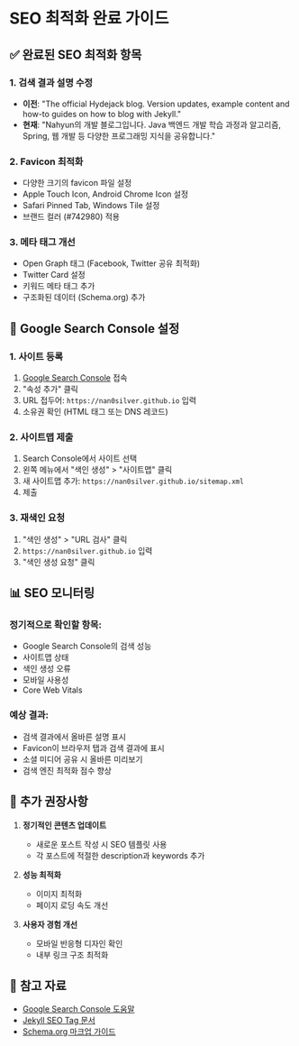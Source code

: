 # SEO 최적화 완료 가이드

## ✅ 완료된 SEO 최적화 항목

### 1. 검색 결과 설명 수정

- **이전**: "The official Hydejack blog. Version updates, example content and how-to guides on how to blog with Jekyll."
- **현재**: "Nahyun의 개발 블로그입니다. Java 백엔드 개발 학습 과정과 알고리즘, Spring, 웹 개발 등 다양한 프로그래밍 지식을 공유합니다."

### 2. Favicon 최적화

- 다양한 크기의 favicon 파일 설정
- Apple Touch Icon, Android Chrome Icon 설정
- Safari Pinned Tab, Windows Tile 설정
- 브랜드 컬러 (#742980) 적용

### 3. 메타 태그 개선

- Open Graph 태그 (Facebook, Twitter 공유 최적화)
- Twitter Card 설정
- 키워드 메타 태그 추가
- 구조화된 데이터 (Schema.org) 추가

## 🔄 Google Search Console 설정

### 1. 사이트 등록

1. [Google Search Console](https://search.google.com/search-console) 접속
2. "속성 추가" 클릭
3. URL 접두어: `https://nan0silver.github.io` 입력
4. 소유권 확인 (HTML 태그 또는 DNS 레코드)

### 2. 사이트맵 제출

1. Search Console에서 사이트 선택
2. 왼쪽 메뉴에서 "색인 생성" > "사이트맵" 클릭
3. 새 사이트맵 추가: `https://nan0silver.github.io/sitemap.xml`
4. 제출

### 3. 재색인 요청

1. "색인 생성" > "URL 검사" 클릭
2. `https://nan0silver.github.io` 입력
3. "색인 생성 요청" 클릭

## 📊 SEO 모니터링

### 정기적으로 확인할 항목:

- Google Search Console의 검색 성능
- 사이트맵 상태
- 색인 생성 오류
- 모바일 사용성
- Core Web Vitals

### 예상 결과:

- 검색 결과에서 올바른 설명 표시
- Favicon이 브라우저 탭과 검색 결과에 표시
- 소셜 미디어 공유 시 올바른 미리보기
- 검색 엔진 최적화 점수 향상

## 🚀 추가 권장사항

1. **정기적인 콘텐츠 업데이트**

   - 새로운 포스트 작성 시 SEO 템플릿 사용
   - 각 포스트에 적절한 description과 keywords 추가

2. **성능 최적화**

   - 이미지 최적화
   - 페이지 로딩 속도 개선

3. **사용자 경험 개선**
   - 모바일 반응형 디자인 확인
   - 내부 링크 구조 최적화

## 📝 참고 자료

- [Google Search Console 도움말](https://support.google.com/webmasters/)
- [Jekyll SEO Tag 문서](https://github.com/jekyll/jekyll-seo-tag)
- [Schema.org 마크업 가이드](https://schema.org/)
